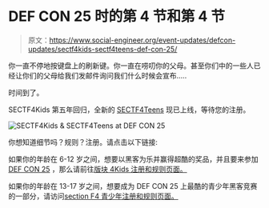 # DEF CON 25 时的第 4 节和第 4 节

> 原文：<https://www.social-engineer.org/event-updates/defcon-updates/sectf4kids-sectf4teens-def-con-25/>

你一直不停地按键盘上的刷新键。你一直在唠叨你的父母。甚至你们中的一些人已经让你们的父母给我们发邮件询问我们什么时候会宣布…..

时间到了。

SECTF4Kids 第五年回归，全新的 [SECTF4Teens](https://www.social-engineer.org/sevillage-def-con/the-sectf4teens/) 现已上线，等待您的注册。

![SECTF4Kids & SECTF4Teens at DEF CON 25](img/3a57bb99d2eb4895453a91aa324f232e.png)

你想知道细节吗？规则？注册。请点击以下链接:

如果你的年龄在 6-12 岁之间，想要以黑客为乐并赢得超酷的奖品，并且要来参加 [DEF CON 25](https://www.defcon.org/html/defcon-25/dc-25-index.html) ，那么请前往[版块 4Kids 注册和规则页面。](https://www.social-engineer.org/sevillage-def-con/the-sectf4kids/)

如果你的年龄在 13-17 岁之间，想要成为 DEF CON 25 上最酷的青少年黑客竞赛的一部分，请访问[section F4 青少年注册和规则页面。](https://www.social-engineer.org/sevillage-def-con/the-sectf4teens/)